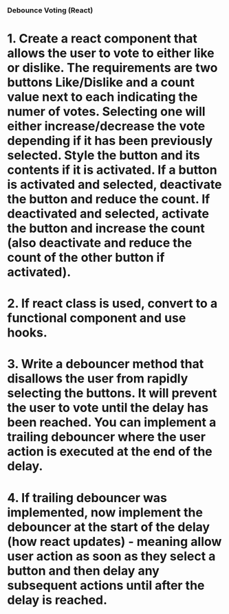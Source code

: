 ### Debounce Voting (React)

# 1. Create a react component that allows the user to vote to either like or dislike. The requirements are two buttons Like/Dislike and a count value next to each indicating the numer of votes. Selecting one will either increase/decrease the vote depending if it has been previously selected. Style the button and its contents if it is activated. If a button is activated and selected, deactivate the button and reduce the count. If deactivated and selected, activate the button and increase the count  (also deactivate and reduce the count of the other button if activated).
# 2. If react class is used, convert to a functional component and use hooks.
# 3. Write a debouncer method that disallows the user from rapidly selecting the buttons. It will prevent the user to vote until the delay has been reached. You can implement a trailing debouncer where the user action is executed at the end of the delay.
# 4. If trailing debouncer was implemented,  now implement the debouncer at the start of the delay (how react updates) - meaning allow user action as soon as they select a button and then delay any subsequent actions until after the delay is reached.